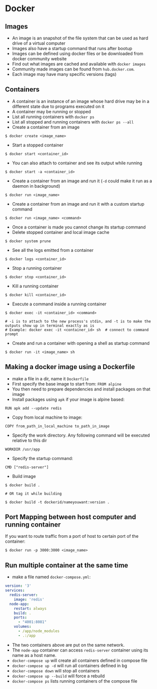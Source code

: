 # Docker

## Images
- An image is an snapshot of the file system that can be used as hard drive of a virtual computer
- Images also have a startup command that runs after bootup
- Images can be defined using docker files or be downloaded from docker community website
- Find out what images are cached and available with `docker images`
- Community made images can be found from `hub.docker.com`.
- Each image may have many specific versions (tags)

## Containers
- A container is an instance of an image whose hard drive may be in a different state due to programs executed on it
- A container may be running or stopped
- List all running containers with `docker ps`
- List all stopped and running containers with `docker ps --all`
- Create a container from an image
```
$ docker create <image_name>
```
- Start a stopped container
```
$ docker start <container_id>
```
- You can also attach to container and see its output while running
```
$ docker start -a <container_id>
```
- Create a container from an image and run it (`-d` could make it run as a daemon in background)
```
$ docker run <image_name>
```
- Create a container from an image and run it with a custom startup command
```
$ docker run <image_name> <command>
```
- Once a container is made you cannot change its startup command
- Delete stopped container and local image cache
```
$ docker system prune
```
- See all the logs emitted from a container
```
$ docker logs <container_id>
```
- Stop a running container
```
$ docker stop <container_id>
```
- Kill a running container
```
$ docker kill <container_id>
```
- Execute a command inside a running container
```
$ docker exec -it <container_id> <command>

# -i is to attach to the new process's stdin, and -t is to make the outputs show up in terminal exactly as is
# Example: docker exec -it <container_id> sh  # connect to command prompt
```
- Create and run a container with opening a shell as startup command
```
$ docker run -it <image_name> sh
```

## Making a docker image using a Dockerfile
- make a file in a dir, name it `Dockerfile`
- First specify the base image to start from: `FROM alpine`
- You then need to prepare dependencies and install packages on that image
- Install packages using `apk` if your image is alpine based:
```
RUN apk add --update redis
```
- Copy from local machine to image:
```
COPY from_path_in_local_machine to_path_in_image
```
- Specify the work directory. Any following command will be executed relative to this dir
```
WORKDIR /usr/app
```
- Specify the startup command:
```
CMD ["redis-server"]
```
- Build image
```
$ docker build .

# OR tag it while building

$ docker build -t dockerid/nameyouwant:version .
```

## Port Mapping between host computer and running container
If you want to route traffic from a port of host to certain port of the container:
```
$ docker run -p 3000:3000 <image_name>
```


## Run multiple container at the same time
- make a file named `docker-compose.yml`:
```yml
version: '3'
services:
  redis-server:
    image: 'redis'
  node-app:
    restart: always
    build: .
    ports:
      - "4001:8081"
    volumes:
      - /app/node_modules
      - .:/app
```
- The two containers above are put on the same network.
- The `node-app` container can access `redis-server` container using its name as a host name.
- `docker-compose up` will create all containers defined in compose file
- `docker-compose up -d` will run all containers defined in bg
- `docker-compose down` will stop all containers
- `docker-compose up --build` will force a rebuild
- `docker-compose ps` lists running containers of the compose file